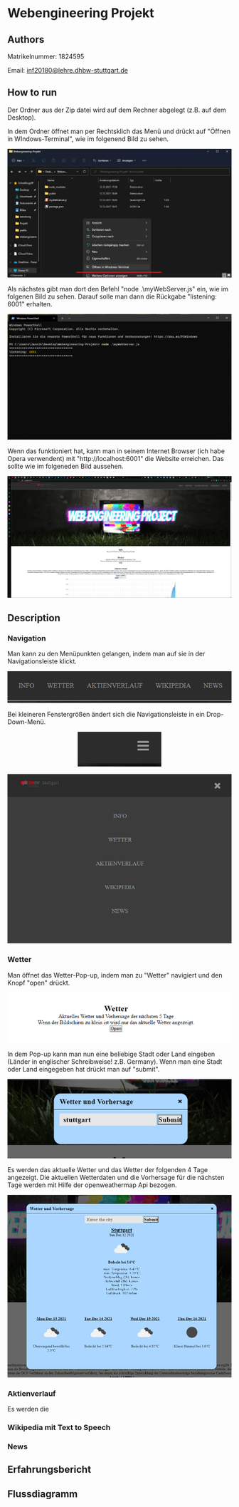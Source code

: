 # Webengineering Projekt


## Authors

Matrikelnummer: 1824595

Email: inf20180@lehre.dhbw-stuttgart.de


## How to run

Der Ordner aus der Zip datei wird auf dem Rechner abgelegt (z.B. auf dem Desktop).

In dem Ordner öffnet man per Rechtsklich das Menü und drückt auf "Öffnen in WIndows-Terminal", wie im folgenend Bild zu sehen.
<p align="center">
  <img src="Bilder Doku/Screenshot 2021-12-12 181247.png">
</p>

Als nächstes gibt man dort den Befehl "node .\myWebServer.js" ein, wie im folgenen Bild zu sehen. Darauf solle man dann die Rückgabe "listening: 6001" erhalten.
<p align="center">
  <img src="Bilder Doku/Screenshot 2021-12-12 181413.png">
</p>

Wenn das funktioniert hat, kann man in seinem Internet Browser (ich habe Opera verwendent) mit "http://localhost:6001" die Website erreichen. Das sollte wie im folgeneden Bild aussehen.
<p align="center">
  <img src="Bilder Doku/Screenshot 2021-12-12 181722.png">
</p>


## Description

### Navigation

Man kann zu den Menüpunkten gelangen, indem man auf sie in der Navigationsleiste klickt.
<p align="center">
  <img src="Bilder Doku/Screenshot 2021-12-12 183636.png">
</p>

Bei kleineren Fenstergrößen ändert sich die Navigationsleiste in ein Drop-Down-Menü.
<p align="center">
  <img src="Bilder Doku/Screenshot 2021-12-12 183740.png">
</p>
<p align="center">
  <img src="Bilder Doku/Screenshot 2021-12-12 183758.png">
</p>

### Wetter

Man öffnet das Wetter-Pop-up, indem man zu "Wetter" navigiert und den Knopf "open" drückt.
<p align="center">
  <img src="Bilder Doku/Screenshot 2021-12-12 184441.png">
</p>

In dem Pop-up kann man nun eine beliebige Stadt oder Land eingeben (Länder in englischer Schreibweise! z.B. Germany). Wenn man eine Stadt oder Land eingegeben hat drückt man auf "submit".
<p align="center">
  <img src="Bilder Doku/Screenshot 2021-12-12 184510.png">
</p>

Es werden das aktuelle Wetter und das Wetter der folgenden 4 Tage angezeigt. Die aktuellen Wetterdaten und die Vorhersage für die nächsten Tage werden mit Hilfe der openweathermap Api bezogen.
<p align="center">
  <img src="Bilder Doku/Screenshot 2021-12-12 184539.png">
</p>

### Aktienverlauf

Es werden die 

### Wikipedia mit Text to Speech

### News


## Erfahrungsbericht


## Flussdiagramm
